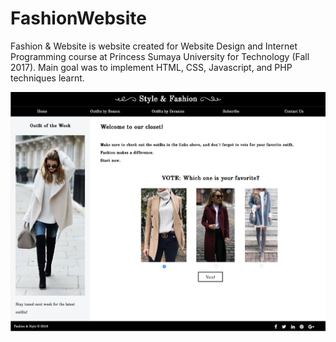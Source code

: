 # FashionWebsite

Fashion & Website is website created for Website Design and Internet Programming course at Princess Sumaya University for Technology (Fall 2017).
Main goal was to implement HTML, CSS, Javascript, and PHP techniques learnt.

![Fashion & Style 1](https://github.com/rimaalfreihat/FashionWebsite/blob/main/WebsiteScreenshots/Fashion%20%26%20Style%201.png)
